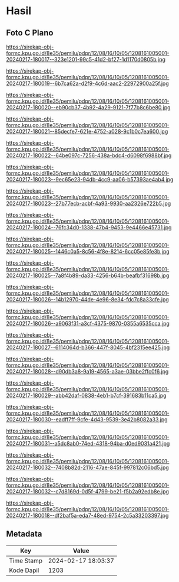# Hasil

## Foto C Plano

https://sirekap-obj-formc.kpu.go.id/8e35/pemilu/pdpr/12/08/16/10/05/1208161005001-20240217-180017--323e1201-99c5-41d2-bf27-1d1170d0805b.jpg

https://sirekap-obj-formc.kpu.go.id/8e35/pemilu/pdpr/12/08/16/10/05/1208161005001-20240217-180019--6b7ca62a-d2f9-4c6d-aac2-22972900a25f.jpg

https://sirekap-obj-formc.kpu.go.id/8e35/pemilu/pdpr/12/08/16/10/05/1208161005001-20240217-180020--eb90cb37-4b92-4a29-9121-7f77b8c6be80.jpg

https://sirekap-obj-formc.kpu.go.id/8e35/pemilu/pdpr/12/08/16/10/05/1208161005001-20240217-180021--85decfe7-621e-4752-a028-9c1b0c7ea600.jpg

https://sirekap-obj-formc.kpu.go.id/8e35/pemilu/pdpr/12/08/16/10/05/1208161005001-20240217-180022--64be097c-7256-438a-bdc4-d6098f6988bf.jpg

https://sirekap-obj-formc.kpu.go.id/8e35/pemilu/pdpr/12/08/16/10/05/1208161005001-20240217-180023--9ec65e23-94db-4cc9-aa06-b57393ae4ab4.jpg

https://sirekap-obj-formc.kpu.go.id/8e35/pemilu/pdpr/12/08/16/10/05/1208161005001-20240217-180023--27b77ecb-acbf-4a93-9930-aa2326e722b5.jpg

https://sirekap-obj-formc.kpu.go.id/8e35/pemilu/pdpr/12/08/16/10/05/1208161005001-20240217-180024--76fc34d0-1338-47b4-9453-9e4466e45731.jpg

https://sirekap-obj-formc.kpu.go.id/8e35/pemilu/pdpr/12/08/16/10/05/1208161005001-20240217-180025--1446c0a5-8c56-4f8e-8214-6cc05e85fe3b.jpg

https://sirekap-obj-formc.kpu.go.id/8e35/pemilu/pdpr/12/08/16/10/05/1208161005001-20240217-180025--7a8f4b89-da33-4256-b64b-beafbf31698b.jpg

https://sirekap-obj-formc.kpu.go.id/8e35/pemilu/pdpr/12/08/16/10/05/1208161005001-20240217-180026--14b12970-44de-4e96-8e34-fdc7c8a33cfe.jpg

https://sirekap-obj-formc.kpu.go.id/8e35/pemilu/pdpr/12/08/16/10/05/1208161005001-20240217-180026--a9063f31-a3cf-4375-9870-0355a6535cca.jpg

https://sirekap-obj-formc.kpu.go.id/8e35/pemilu/pdpr/12/08/16/10/05/1208161005001-20240217-180027--6114064d-b366-447f-8045-4bf2315ee425.jpg

https://sirekap-obj-formc.kpu.go.id/8e35/pemilu/pdpr/12/08/16/10/05/1208161005001-20240217-180028--d90db3a8-9a19-4565-a3ae-03bbe2ffc0f6.jpg

https://sirekap-obj-formc.kpu.go.id/8e35/pemilu/pdpr/12/08/16/10/05/1208161005001-20240217-180029--abb42daf-0838-4eb1-b7cf-391683b11ca5.jpg

https://sirekap-obj-formc.kpu.go.id/8e35/pemilu/pdpr/12/08/16/10/05/1208161005001-20240217-180030--eadff7ff-9cfe-4d43-9539-3e42b8082a33.jpg

https://sirekap-obj-formc.kpu.go.id/8e35/pemilu/pdpr/12/08/16/10/05/1208161005001-20240217-180031--a5dc8ab0-74ed-4318-94ba-d0ed9031a421.jpg

https://sirekap-obj-formc.kpu.go.id/8e35/pemilu/pdpr/12/08/16/10/05/1208161005001-20240217-180032--7408b82d-2116-47ae-845f-997812c06bd5.jpg

https://sirekap-obj-formc.kpu.go.id/8e35/pemilu/pdpr/12/08/16/10/05/1208161005001-20240217-180032--c7d8169d-0d5f-4799-be21-f5b2a92edb8e.jpg

https://sirekap-obj-formc.kpu.go.id/8e35/pemilu/pdpr/12/08/16/10/05/1208161005001-20240217-180018--df2baf5a-eda7-48ed-9754-2c5a33203397.jpg


## Metadata

| Key        | Value               |
| ---------- | ------------------- |
| Time Stamp | 2024-02-17 18:03:37 |
| Kode Dapil | 1203                |




